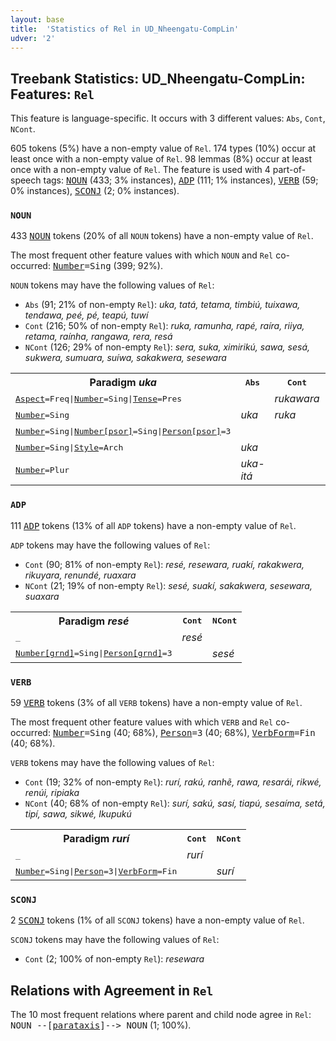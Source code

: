 ```yaml
---
layout: base
title:  'Statistics of Rel in UD_Nheengatu-CompLin'
udver: '2'
---
```


## Treebank Statistics: UD_Nheengatu-CompLin: Features: `Rel`

This feature is language-specific.
It occurs with 3 different values: `Abs`, `Cont`, `NCont`.

605 tokens (5%) have a non-empty value of `Rel`.
174 types (10%) occur at least once with a non-empty value of `Rel`.
98 lemmas (8%) occur at least once with a non-empty value of `Rel`.
The feature is used with 4 part-of-speech tags: <tt><a href="yrl_complin-pos-NOUN.html">NOUN</a></tt> (433; 3% instances), <tt><a href="yrl_complin-pos-ADP.html">ADP</a></tt> (111; 1% instances), <tt><a href="yrl_complin-pos-VERB.html">VERB</a></tt> (59; 0% instances), <tt><a href="yrl_complin-pos-SCONJ.html">SCONJ</a></tt> (2; 0% instances).

### `NOUN`

433 <tt><a href="yrl_complin-pos-NOUN.html">NOUN</a></tt> tokens (20% of all `NOUN` tokens) have a non-empty value of `Rel`.

The most frequent other feature values with which `NOUN` and `Rel` co-occurred: <tt><a href="yrl_complin-feat-Number.html">Number</a></tt><tt>=Sing</tt> (399; 92%).

`NOUN` tokens may have the following values of `Rel`:

* `Abs` (91; 21% of non-empty `Rel`): <em>uka, tatá, tetama, timbiú, tuixawa, tendawa, peé, pé, teapú, tuwí</em>
* `Cont` (216; 50% of non-empty `Rel`): <em>ruka, ramunha, rapé, raíra, riiya, retama, raínha, rangawa, rera, resá</em>
* `NCont` (126; 29% of non-empty `Rel`): <em>sera, suka, ximirikú, sawa, sesá, sukwera, sumuara, suíwa, sakakwera, sesewara</em>

<table>
  <tr><th>Paradigm <i>uka</i></th><th><tt>Abs</tt></th><th><tt>Cont</tt></th><th><tt>NCont</tt></th></tr>
  <tr><td><tt><tt><a href="yrl_complin-feat-Aspect.html">Aspect</a></tt><tt>=Freq</tt>|<tt><a href="yrl_complin-feat-Number.html">Number</a></tt><tt>=Sing</tt>|<tt><a href="yrl_complin-feat-Tense.html">Tense</a></tt><tt>=Pres</tt></tt></td><td></td><td><em>rukawara</em></td><td></td></tr>
  <tr><td><tt><tt><a href="yrl_complin-feat-Number.html">Number</a></tt><tt>=Sing</tt></tt></td><td><em>uka</em></td><td><em>ruka</em></td><td></td></tr>
  <tr><td><tt><tt><a href="yrl_complin-feat-Number.html">Number</a></tt><tt>=Sing</tt>|<tt><a href="yrl_complin-feat-Number-psor.html">Number[psor]</a></tt><tt>=Sing</tt>|<tt><a href="yrl_complin-feat-Person-psor.html">Person[psor]</a></tt><tt>=3</tt></tt></td><td></td><td></td><td><em>suka</em></td></tr>
  <tr><td><tt><tt><a href="yrl_complin-feat-Number.html">Number</a></tt><tt>=Sing</tt>|<tt><a href="yrl_complin-feat-Style.html">Style</a></tt><tt>=Arch</tt></tt></td><td><em>uka</em></td><td></td><td></td></tr>
  <tr><td><tt><tt><a href="yrl_complin-feat-Number.html">Number</a></tt><tt>=Plur</tt></tt></td><td><em>uka-itá</em></td><td></td><td></td></tr>
</table>

### `ADP`

111 <tt><a href="yrl_complin-pos-ADP.html">ADP</a></tt> tokens (13% of all `ADP` tokens) have a non-empty value of `Rel`.

`ADP` tokens may have the following values of `Rel`:

* `Cont` (90; 81% of non-empty `Rel`): <em>resé, resewara, ruakí, rakakwera, rikuyara, renundé, ruaxara</em>
* `NCont` (21; 19% of non-empty `Rel`): <em>sesé, suakí, sakakwera, sesewara, suaxara</em>

<table>
  <tr><th>Paradigm <i>resé</i></th><th><tt>Cont</tt></th><th><tt>NCont</tt></th></tr>
  <tr><td><tt>_</tt></td><td><em>resé</em></td><td></td></tr>
  <tr><td><tt><tt><a href="yrl_complin-feat-Number-grnd.html">Number[grnd]</a></tt><tt>=Sing</tt>|<tt><a href="yrl_complin-feat-Person-grnd.html">Person[grnd]</a></tt><tt>=3</tt></tt></td><td></td><td><em>sesé</em></td></tr>
</table>

### `VERB`

59 <tt><a href="yrl_complin-pos-VERB.html">VERB</a></tt> tokens (3% of all `VERB` tokens) have a non-empty value of `Rel`.

The most frequent other feature values with which `VERB` and `Rel` co-occurred: <tt><a href="yrl_complin-feat-Number.html">Number</a></tt><tt>=Sing</tt> (40; 68%), <tt><a href="yrl_complin-feat-Person.html">Person</a></tt><tt>=3</tt> (40; 68%), <tt><a href="yrl_complin-feat-VerbForm.html">VerbForm</a></tt><tt>=Fin</tt> (40; 68%).

`VERB` tokens may have the following values of `Rel`:

* `Cont` (19; 32% of non-empty `Rel`): <em>rurí, rakú, ranhẽ, rawa, resarái, rikwé, renúi, ripiaka</em>
* `NCont` (40; 68% of non-empty `Rel`): <em>surí, sakú, sasí, tiapú, sesaíma, setá, tipí, sawa, sikwé, Ikupukú</em>

<table>
  <tr><th>Paradigm <i>rurí</i></th><th><tt>Cont</tt></th><th><tt>NCont</tt></th></tr>
  <tr><td><tt>_</tt></td><td><em>rurí</em></td><td></td></tr>
  <tr><td><tt><tt><a href="yrl_complin-feat-Number.html">Number</a></tt><tt>=Sing</tt>|<tt><a href="yrl_complin-feat-Person.html">Person</a></tt><tt>=3</tt>|<tt><a href="yrl_complin-feat-VerbForm.html">VerbForm</a></tt><tt>=Fin</tt></tt></td><td></td><td><em>surí</em></td></tr>
</table>

### `SCONJ`

2 <tt><a href="yrl_complin-pos-SCONJ.html">SCONJ</a></tt> tokens (1% of all `SCONJ` tokens) have a non-empty value of `Rel`.

`SCONJ` tokens may have the following values of `Rel`:

* `Cont` (2; 100% of non-empty `Rel`): <em>resewara</em>

## Relations with Agreement in `Rel`

The 10 most frequent relations where parent and child node agree in `Rel`:
<tt>NOUN --[<tt><a href="yrl_complin-dep-parataxis.html">parataxis</a></tt>]--> NOUN</tt> (1; 100%).

